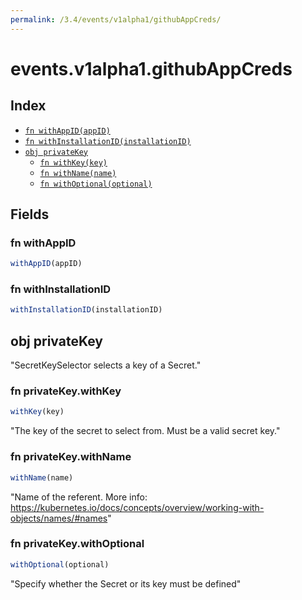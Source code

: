 ```yaml
---
permalink: /3.4/events/v1alpha1/githubAppCreds/
---
```


# events.v1alpha1.githubAppCreds



## Index

* [`fn withAppID(appID)`](#fn-withappid)
* [`fn withInstallationID(installationID)`](#fn-withinstallationid)
* [`obj privateKey`](#obj-privatekey)
  * [`fn withKey(key)`](#fn-privatekeywithkey)
  * [`fn withName(name)`](#fn-privatekeywithname)
  * [`fn withOptional(optional)`](#fn-privatekeywithoptional)

## Fields

### fn withAppID

```ts
withAppID(appID)
```



### fn withInstallationID

```ts
withInstallationID(installationID)
```



## obj privateKey

"SecretKeySelector selects a key of a Secret."

### fn privateKey.withKey

```ts
withKey(key)
```

"The key of the secret to select from.  Must be a valid secret key."

### fn privateKey.withName

```ts
withName(name)
```

"Name of the referent. More info: https://kubernetes.io/docs/concepts/overview/working-with-objects/names/#names"

### fn privateKey.withOptional

```ts
withOptional(optional)
```

"Specify whether the Secret or its key must be defined"
